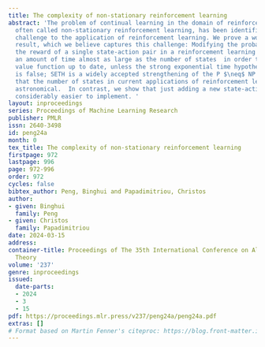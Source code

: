 ```yaml
---
title: The complexity of non-stationary reinforcement learning
abstract: 'The problem of continual learning in the domain of reinforcement learning,
  often called non-stationary reinforcement learning, has been identified as an important
  challenge to the application of reinforcement learning. We prove a worst-case complexity
  result, which we believe captures this challenge: Modifying the probabilities or
  the reward of a single state-action pair in a reinforcement learning problem requires
  an amount of time almost as large as the number of states  in order to keep the
  value function up to date, unless the strong exponential time hypothesis (SETH)
  is false; SETH is a widely accepted strengthening of the P $\neq$ NP conjecture.  Recall
  that the number of states in current applications of reinforcement learning is typically
  astronomical.  In contrast, we show that just adding a new state-action pair is
  considerably easier to implement. '
layout: inproceedings
series: Proceedings of Machine Learning Research
publisher: PMLR
issn: 2640-3498
id: peng24a
month: 0
tex_title: The complexity of non-stationary reinforcement learning
firstpage: 972
lastpage: 996
page: 972-996
order: 972
cycles: false
bibtex_author: Peng, Binghui and Papadimitriou, Christos
author:
- given: Binghui
  family: Peng
- given: Christos
  family: Papadimitriou
date: 2024-03-15
address:
container-title: Proceedings of The 35th International Conference on Algorithmic Learning
  Theory
volume: '237'
genre: inproceedings
issued:
  date-parts:
  - 2024
  - 3
  - 15
pdf: https://proceedings.mlr.press/v237/peng24a/peng24a.pdf
extras: []
# Format based on Martin Fenner's citeproc: https://blog.front-matter.io/posts/citeproc-yaml-for-bibliographies/
---
```

